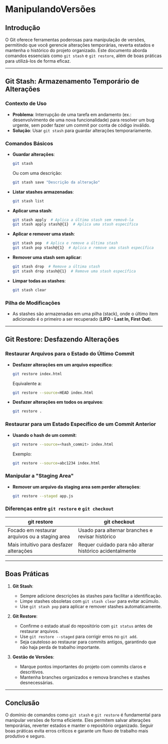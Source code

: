 # ManipulandoVersões

## Introdução  
O Git oferece ferramentas poderosas para manipulação de versões, permitindo que você gerencie alterações temporárias, reverta estados e mantenha o histórico do projeto organizado. Este documento aborda comandos essenciais como `git stash` e `git restore`, além de boas práticas para utilizá-los de forma eficaz.

---

## Git Stash: Armazenamento Temporário de Alterações  

### Contexto de Uso  
- **Problema**: Interrupção de uma tarefa em andamento (ex.: desenvolvimento de uma nova funcionalidade) para resolver um bug urgente, sem poder fazer um commit por conta de código inválido.  
- **Solução**: Usar `git stash` para guardar alterações temporariamente.  

### Comandos Básicos  
- **Guardar alterações**:  
  ```bash  
  git stash  
  ```  
  Ou com uma descrição:  
  ```bash  
  git stash save "Descrição da alteração"  
  ```  

- **Listar stashes armazenadas**:  
  ```bash  
  git stash list  
  ```  

- **Aplicar uma stash**:  
  ```bash  
  git stash apply  # Aplica a última stash sem removê-la  
  git stash apply stash@{1}  # Aplica uma stash específica  
  ```  

- **Aplicar e remover uma stash**:  
  ```bash  
  git stash pop  # Aplica e remove a última stash  
  git stash pop stash@{1}  # Aplica e remove uma stash específica  
  ```  

- **Remover uma stash sem aplicar**:  
  ```bash  
  git stash drop  # Remove a última stash  
  git stash drop stash@{1}  # Remove uma stash específica  
  ```  

- **Limpar todas as stashes**:  
  ```bash  
  git stash clear  
  ```  

### Pilha de Modificações  
- As stashes são armazenadas em uma pilha (stack), onde o último item adicionado é o primeiro a ser recuperado (**LIFO - Last In, First Out**).  

---

## Git Restore: Desfazendo Alterações  

### Restaurar Arquivos para o Estado do Último Commit  
- **Desfazer alterações em um arquivo específico**:  
  ```bash  
  git restore index.html  
  ```  
  Equivalente a:  
  ```bash  
  git restore --source=HEAD index.html  
  ```  

- **Desfazer alterações em todos os arquivos**:  
  ```bash  
  git restore .  
  ```  

### Restaurar para um Estado Específico de um Commit Anterior  
- **Usando o hash de um commit**:  
  ```bash  
  git restore --source=<hash_commit> index.html  
  ```  
  Exemplo:  
  ```bash  
  git restore --source=abc1234 index.html  
  ```  

### Manipular a "Staging Area"  
- **Remover um arquivo da staging area sem perder alterações**:  
  ```bash  
  git restore --staged app.js  
  ```  

### Diferenças entre `git restore` e `git checkout`  
| **git restore** | **git checkout** |  
|------------------|------------------|  
| Focado em restaurar arquivos ou a staging area | Usado para alternar branches e revisar histórico |  
| Mais intuitivo para desfazer alterações | Requer cuidado para não alterar histórico acidentalmente |  

---

## Boas Práticas  

1. **Git Stash**:  
   - Sempre adicione descrições às stashes para facilitar a identificação.  
   - Limpe stashes obsoletas com `git stash clear` para evitar acúmulo.  
   - Use `git stash pop` para aplicar e remover stashes automaticamente.  

2. **Git Restore**:  
   - Confirme o estado atual do repositório com `git status` antes de restaurar arquivos.  
   - Use `git restore --staged` para corrigir erros no `git add`.  
   - Seja cauteloso ao restaurar para commits antigos, garantindo que não haja perda de trabalho importante.  

3. **Gestão de Versões**:  
   - Marque pontos importantes do projeto com commits claros e descritivos.  
   - Mantenha branches organizados e remova branches e stashes desnecessárias.  

---

## Conclusão  
O domínio de comandos como `git stash` e `git restore` é fundamental para manipular versões de forma eficiente. Eles permitem salvar alterações temporárias, reverter estados e manter o repositório organizado. Seguir boas práticas evita erros críticos e garante um fluxo de trabalho mais produtivo e seguro.  

